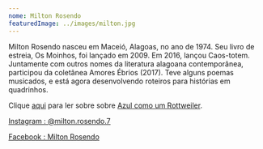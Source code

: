 ```yaml
---
nome: Milton Rosendo
featuredImage: ../images/milton.jpg
---
```

Milton Rosendo nasceu em Maceió, Alagoas, no ano de 1974. Seu livro de estreia, Os Moinhos, foi lançado em 2009. Em 2016, lançou Caos-totem.   Juntamente com outros nomes da literatura alagoana contemporânea, participou da coletânea Amores Ébrios (2017). Teve alguns poemas musicados, e está agora desenvolvendo roteiros para histórias em quadrinhos.

Clique [aqui](https://trajeseditora.com.br/2021/02/14/azul-como-um-blues/) para ler sobre sobre [Azul como um Rottweiler](https://trajeseditora.com.br/produto/azul-como-um-rottweiler/).

[Instagram : @milton.rosendo.7](https://www.instagram.com/milton.rosendo.7/)

[Facebook : Milton Rosendo](https://www.facebook.com/milton.rosendo.7)